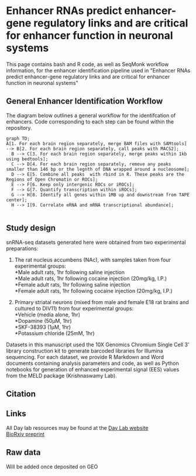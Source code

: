 # **Enhancer RNAs predict enhancer-gene regulatory links and are critical for enhancer function in neuronal systems**


This page contains bash and R code, as well as SeqMonk workflow information, for the enhancer identification pipeline used in "Enhancer RNAs predict enhancer-gene regulatory links and are critical for enhancer function in neuronal systems"  


## **General Enhancer Identification Workflow**

The diagram below outlines a general workflow for the identifcation of enhancers. Code corresponding to each step can be found within the repository. 

```mermaid
graph TD;
A[1. For each brain region separately, merge BAM files with SAMtools] --> B[2. For each brain region separately, call peaks with MACS2];
  B --> C[3. For each brain region separately, merge peaks within 1kb using bedtools];
  C --> D[4. For each brain region separately, remove any peaks smaller than 146 bp or the legnth of DNA wrapped around a nucleosome];
  D --> E[5. Combine all peaks  with rbind in R. These peaks are the Regions of Open Chromatin or ROCs];
  E --> F[6. Keep only intergenic ROCs or iROCs];
  F --> G[7. Quantify transcription within iROCs];
  G --> H[8. Identify all genes within 1MB up and downstream from TAPE center];
  H --> I[9. Correlate eRNA and mRNA transcriptional abundance];
		
```

## **Study design**

snRNA-seq datasets generated here were obtained from two experimental preparations:

1. The rat nucleus accumbens (NAc), with samples taken from four experimental groups:  
	*Male adult rats, 1hr following saline injection  
	*Male adult rats, 1hr following cocaine injection (20mg/kg, I.P.)  
	*Female adult rats, 1hr following saline injection  
	*Female adult rats, 1hr following cocaine injection (20mg/kg, I.P.)  

2. Primary striatal neurons (mixed from male and female E18 rat brains and cultured to DIV11) from four experimental groups:  
	*Vehicle (media alone, 1hr)  
	*Dopamine (50µM, 1hr)  
	*SKF-38393 (1µM, 1hr)  
	*Potassium chloride (25mM, 1hr)  

Datasets in this manuscript used the 10X Genomics Chromium Single Cell 3’ library construction kit to generate barcoded libraries for Illumina sequencing. For each dataset, we provide R Markdown and Word documents containing analysis parameters and code, as well as Python notebooks for generation of enhanced experimental signal (EES) values from the MELD package (Krishnaswamy Lab).  


## **Citation**




## **Links**

All Day lab resources may be found at the [Day Lab website](http://day-lab.org/resources)  
[BioRxiv preprint](https://www.biorxiv.org/content/10.1101/270967v3)  


## **Raw data**

Will be added once deposited on GEO

